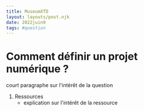 ```yaml
---
title: MuseumXTD
layout: layouts/post.njk
date: 2022juin9
tags: #question
---
```


# Comment définir un projet numérique ?

court paragraphe sur l'intérêt de la question


1. Ressources
	- explication sur l'intérêt de la ressource
